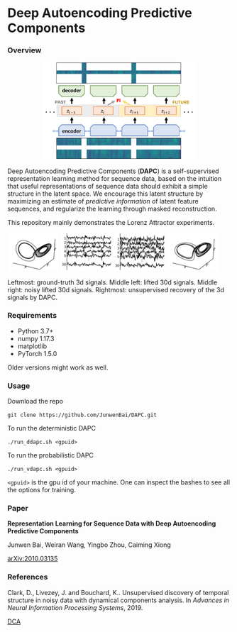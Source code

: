 # Deep Autoencoding Predictive Components

### Overview

<div align=center><img src="figs/DAPC.png" width="70%"></div>

Deep Autoencoding Predictive Components (**DAPC**) is a self-supervised representation learning method for sequence data, based on the intuition that useful representations of sequence data should exhibit a simple structure in the latent space. We encourage this latent structure by maximizing an estimate of *predictive information* of latent feature sequences, and regularize the learning through masked reconstruction. 

This repository mainly demonstrates the Lorenz Attractor experiments. 

<p float="middle">
  <img src="figs/raw.png" width="23%" />
  <img src="figs/30d.png" width="23%" /> 
  <img src="figs/30d_noisy.png" width="23%" />
  <img src="figs/recovered.png" width="23%" />
</p>

Leftmost:  ground-truth 3d signals. Middle left: lifted 30d signals. Middle right: noisy lifted 30d signals. Rightmost: unsupervised recovery of the 3d signals by DAPC.

### Requirements

- Python 3.7+
- numpy 1.17.3
- matplotlib
- PyTorch 1.5.0

Older versions might work as well.

### Usage

Download the repo

```
git clone https://github.com/JunwenBai/DAPC.git
```

To run the deterministic DAPC

```
./run_ddapc.sh <gpuid>
```

To run the probabilistic DAPC

```
./run_vdapc.sh <gpuid>
```

`<gpuid>` is the gpu id of your machine. One can inspect the bashes to see all the options for training. 

### Paper

**Representation Learning for Sequence Data with Deep Autoencoding Predictive Components**

Junwen Bai, Weiran Wang, Yingbo Zhou, Caiming Xiong

[arXiv:2010.03135](https://arxiv.org/abs/2010.03135)

### References

Clark, D., Livezey, J. and Bouchard, K.. Unsupervised discovery of temporal structure in noisy data with dynamical components analysis. In *Advances in Neural Information Processing Systems*, 2019.

[DCA](https://github.com/BouchardLab/DynamicalComponentsAnalysis)
